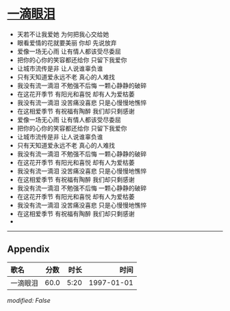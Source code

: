 # [一滴眼泪](https://music.163.com/song?id=67848)

* 天若不让我爱她 为何把我心交给她
* 眼看爱情的花就要美丽 你却 先说放弃
* 爱像一场无心雨 让有情人都该受尽委屈
* 把你的心你的笑容都还给你 只留下我爱你
* 让城市流传是非 让人说谁辜负谁
* 只有天知道爱永远不老 真心的人难找
* 我没有流一滴泪 不勉强不后悔 一颗心静静的破碎
* 在这花开季节 有阳光和喜悦 却有人为爱枯萎
* 我没有流一滴泪 没苦痛没喜悲 只是心慢慢地憔悴
* 在这相爱季节 有祝福有陶醉 我们却只剩感谢
* 爱像一场无心雨 让有情人都该受尽委屈
* 把你的心你的笑容都还给你 只留下我爱你
* 让城市流传是非 让人说谁辜负谁
* 只有天知道爱永远不老 真心的人难找
* 我没有流一滴泪 不勉强不后悔 一颗心静静的破碎
* 在这花开季节 有阳光和喜悦 却有人为爱枯萎
* 我没有流一滴泪 没苦痛没喜悲 只是心慢慢地憔悴
* 在这相爱季节 有祝福有陶醉 我们却只剩感谢
* 我没有流一滴泪 不勉强不后悔 一颗心静静的破碎
* 在这花开季节 有阳光和喜悦 却有人为爱枯萎
* 我没有流一滴泪 没苦痛没喜悲 只是心慢慢地憔悴
* 在这相爱季节 有祝福有陶醉 我们却只剩感谢
* 


---

## Appendix

|歌名|分数|时长|时间|
|:---|:---:|---:|---:|
|一滴眼泪|60.0|5:20|1997-01-01

*modified: False*